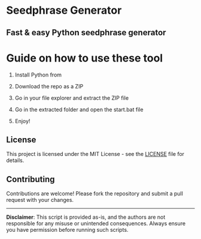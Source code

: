 # Seedphrase Generator      
     
## Fast & easy Python seedphrase generator   
          
# Guide on how to use these tool     
        
1. Install Python from    
 
2. Download the repo as a ZIP    
  
3. Go in your file explorer and extract the ZIP file   
       
4. Go in the extracted folder and open the start.bat file   
   
5. Enjoy!      
       
## License     
  
This project is licensed under the MIT License - see the [LICENSE](LICENSE) file for details.          
   
## Contributing   
      
Contributions are welcome! Please fork the repository and submit a pull request with your changes.       
    
---    
     
**Disclaimer**: This script is provided as-is, and the authors are not responsible for any misuse or unintended consequences. Always ensure you have permission before running such scripts.      